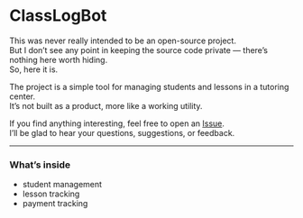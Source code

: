 # ClassLogBot

This was never really intended to be an open-source project.  
But I don’t see any point in keeping the source code private — there’s nothing here worth hiding.  
So, here it is.

The project is a simple tool for managing students and lessons in a tutoring center.  
It’s not built as a product, more like a working utility.

If you find anything interesting, feel free to open an [Issue](../../issues).  
I’ll be glad to hear your questions, suggestions, or feedback.

---

### What’s inside
- student management  
- lesson tracking  
- payment tracking  
